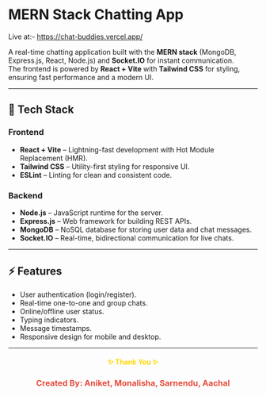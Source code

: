 # MERN Stack Chatting App

Live at:- https://chat-buddies.vercel.app/

A real-time chatting application built with the **MERN stack** (MongoDB, Express.js, React, Node.js) and **Socket.IO** for instant communication.  
The frontend is powered by **React + Vite** with **Tailwind CSS** for styling, ensuring fast performance and a modern UI.

---

## 🚀 Tech Stack

### Frontend
- **React + Vite** – Lightning-fast development with Hot Module Replacement (HMR).
- **Tailwind CSS** – Utility-first styling for responsive UI.
- **ESLint** – Linting for clean and consistent code.

### Backend
- **Node.js** – JavaScript runtime for the server.
- **Express.js** – Web framework for building REST APIs.
- **MongoDB** – NoSQL database for storing user data and chat messages.
- **Socket.IO** – Real-time, bidirectional communication for live chats.

---

## ⚡ Features
- User authentication (login/register).
- Real-time one-to-one and group chats.
- Online/offline user status.
- Typing indicators.
- Message timestamps.
- Responsive design for mobile and desktop.

---

<h4 align="center" style="color:gold;">✨ Thank You ✨</h4> 
<h3 align="center" style="color:#e74c3c;">Created By: Aniket, Monalisha, Sarnendu, Aachal</h3>
